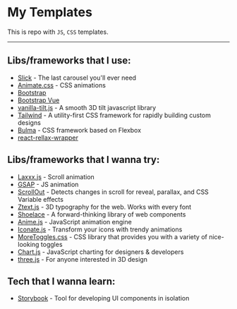# My Templates
This is repo with `JS`, `CSS` templates.

------



## Libs/frameworks that I use:

- [Slick](https://kenwheeler.github.io/slick/) - The last carousel you'll ever need
- [Animate.css](https://animate.style/) - CSS animations
- [Bootstrap](https://getbootstrap.com/)
- [Bootstrap Vue](https://bootstrap-vue.org/)
- [vanilla-tilt.js](https://micku7zu.github.io/vanilla-tilt.js/) - A smooth 3D tilt javascript library
- [Tailwind](https://tailwindcss.com/) - A utility-first CSS framework for rapidly building custom designs
- [Bulma](https://bulma.io/) - CSS framework based on Flexbox
- [react-rellax-wrapper](https://www.npmjs.com/package/react-rellax-wrapper)


## Libs/frameworks that I wanna try:

- [Laxxx.js](https://github.com/alexfoxy/lax.js) - Scroll animation
- [GSAP](https://greensock.com/gsap) - JS animation
- [ScrollOut](https://scroll-out.github.io) - Detects changes in scroll for reveal, parallax, and CSS Variable effects
- [Ztext.js](https://bennettfeely.com/ztext) - 3D typography for the web. Works with every font
- [Shoelace](https://shoelace.style/) - A forward-thinking library of web components
- [Anime.js](https://github.com/juliangarnier/anime) - JavaScript animation engine
- [Iconate.js](https://github.com/bitshadow/iconate) - Transform your icons with trendy animations
- [MoreToggles.css](https://github.com/JNKKKK/MoreToggles.css) - CSS library that provides you with a variety of nice-looking toggles
- [Chart.js](https://www.chartjs.org/) - JavaScript charting for designers & developers
- [three.js](https://threejs.org/) - For anyone interested in 3D design


## Tech that I wanna learn:

- [Storybook](https://storybook.js.org) - Tool for developing UI components in isolation

